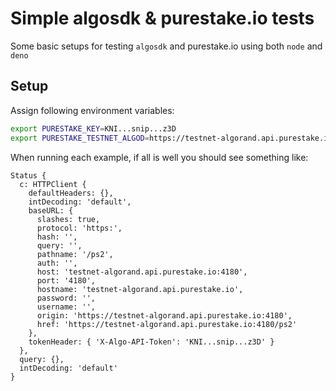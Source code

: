 # Simple algosdk & purestake.io tests

Some basic setups for testing `algosdk` and purestake.io using both `node` and `deno`

## Setup

Assign following environment variables:

```bash
export PURESTAKE_KEY=KNI...snip...z3D
export PURESTAKE_TESTNET_ALGOD=https://testnet-algorand.api.purestake.io/ps2
```

When running each example, if all is well you should see something like:

```
Status {
  c: HTTPClient {
    defaultHeaders: {},
    intDecoding: 'default',
    baseURL: {
      slashes: true,
      protocol: 'https:',
      hash: '',
      query: '',
      pathname: '/ps2',
      auth: '',
      host: 'testnet-algorand.api.purestake.io:4180',
      port: '4180',
      hostname: 'testnet-algorand.api.purestake.io',
      password: '',
      username: '',
      origin: 'https://testnet-algorand.api.purestake.io:4180',
      href: 'https://testnet-algorand.api.purestake.io:4180/ps2'
    },
    tokenHeader: { 'X-Algo-API-Token': 'KNI...snip...z3D' }
  },
  query: {},
  intDecoding: 'default'
}
```
